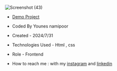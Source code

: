 



![Screenshot (43)](https://github.com/user-attachments/assets/8b30a59c-7227-457e-91de-a4e6d3fbec96)




- [Demo Project](https://younes-namipoor.github.io/Quiz/)

- Coded By Younes namipoor

- Created - 2024/7/31

- Technologies Used - Html , css

- Role - Frontend

- How to reach me : with my [instagram](https://www.instagram.com/younes.namipoor) and [linkedin](https://www.linkedin.com/in/younes-namipoor)
